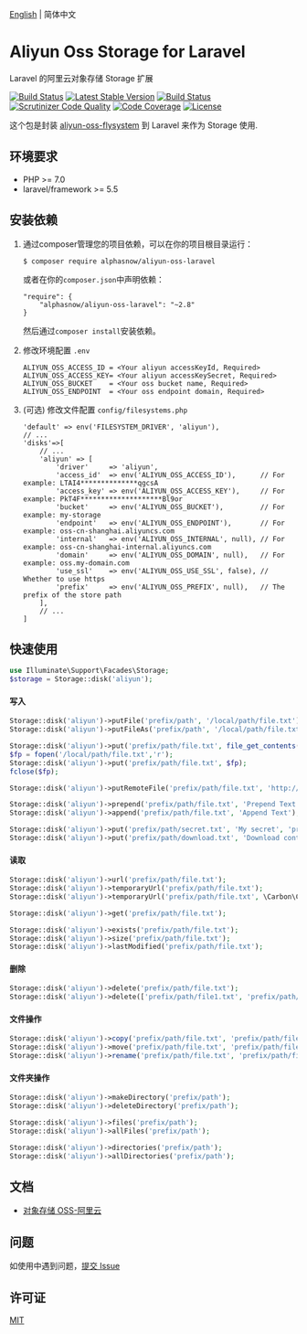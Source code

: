 [English](README.md) | 简体中文  

# Aliyun Oss Storage for Laravel
Laravel 的阿里云对象存储 Storage 扩展

[![Build Status](https://github.com/alphasnow/aliyun-oss-laravel/workflows/CI/badge.svg)](https://github.com/alphasnow/aliyun-oss-laravel/actions)
[![Latest Stable Version](https://poser.pugx.org/alphasnow/aliyun-oss-laravel/v/stable)](https://packagist.org/packages/alphasnow/aliyun-oss-laravel)
[![Build Status](https://travis-ci.com/alphasnow/aliyun-oss-laravel.svg?branch=master)](https://travis-ci.com/alphasnow/aliyun-oss-laravel)
[![Scrutinizer Code Quality](https://scrutinizer-ci.com/g/alphasnow/aliyun-oss-laravel/badges/quality-score.png?b=master)](https://scrutinizer-ci.com/g/alphasnow/aliyun-oss-laravel/?branch=master)
[![Code Coverage](https://scrutinizer-ci.com/g/alphasnow/aliyun-oss-laravel/badges/coverage.png?b=master)](https://scrutinizer-ci.com/g/alphasnow/aliyun-oss-laravel/?branch=master)
[![License](https://poser.pugx.org/alphasnow/aliyun-oss-laravel/license)](https://packagist.org/packages/alphasnow/aliyun-oss-laravel)

这个包是封装 [aliyun-oss-flysystem](https://github.com/alphasnow/aliyun-oss-flysystem) 到 Laravel 来作为 Storage 使用.

## 环境要求
- PHP >= 7.0
- laravel/framework >= 5.5

## 安装依赖
1. 通过composer管理您的项目依赖，可以在你的项目根目录运行：  
    ```
    $ composer require alphasnow/aliyun-oss-laravel
    ```
    或者在你的`composer.json`中声明依赖：  
    ```
    "require": {
        "alphasnow/aliyun-oss-laravel": "~2.8"
    }
    ```
    然后通过`composer install`安装依赖。  

2. 修改环境配置 `.env`
    ```
    ALIYUN_OSS_ACCESS_ID = <Your aliyun accessKeyId, Required>
    ALIYUN_OSS_ACCESS_KEY= <Your aliyun accessKeySecret, Required>
    ALIYUN_OSS_BUCKET    = <Your oss bucket name, Required>
    ALIYUN_OSS_ENDPOINT  = <Your oss endpoint domain, Required>
    ```

3. (可选) 修改文件配置 `config/filesystems.php`
    ```
    'default' => env('FILESYSTEM_DRIVER', 'aliyun'),
    // ...
    'disks'=>[
        // ...
        'aliyun' => [
            'driver'     => 'aliyun',
            'access_id'  => env('ALIYUN_OSS_ACCESS_ID'),      // For example: LTAI4**************qgcsA
            'access_key' => env('ALIYUN_OSS_ACCESS_KEY'),     // For example: PkT4F********************Bl9or
            'bucket'     => env('ALIYUN_OSS_BUCKET'),         // For example: my-storage
            'endpoint'   => env('ALIYUN_OSS_ENDPOINT'),       // For example: oss-cn-shanghai.aliyuncs.com
            'internal'   => env('ALIYUN_OSS_INTERNAL', null), // For example: oss-cn-shanghai-internal.aliyuncs.com
            'domain'     => env('ALIYUN_OSS_DOMAIN', null),   // For example: oss.my-domain.com
            'use_ssl'    => env('ALIYUN_OSS_USE_SSL', false), // Whether to use https
            'prefix'     => env('ALIYUN_OSS_PREFIX', null),   // The prefix of the store path
        ],
        // ...
    ]
    ```

## 快速使用
```php
use Illuminate\Support\Facades\Storage;
$storage = Storage::disk('aliyun');
```
#### 写入
```php
Storage::disk('aliyun')->putFile('prefix/path', '/local/path/file.txt');
Storage::disk('aliyun')->putFileAs('prefix/path', '/local/path/file.txt', 'file.txt');

Storage::disk('aliyun')->put('prefix/path/file.txt', file_get_contents('/local/path/file.txt'));
$fp = fopen('/local/path/file.txt','r');
Storage::disk('aliyun')->put('prefix/path/file.txt', $fp);
fclose($fp);

Storage::disk('aliyun')->putRemoteFile('prefix/path/file.txt', 'http://example.com/file.txt');

Storage::disk('aliyun')->prepend('prefix/path/file.txt', 'Prepend Text'); 
Storage::disk('aliyun')->append('prefix/path/file.txt', 'Append Text');

Storage::disk('aliyun')->put('prefix/path/secret.txt', 'My secret', 'private');
Storage::disk('aliyun')->put('prefix/path/download.txt', 'Download content', ["headers" => ["Content-Disposition" => "attachment; filename=file.txt"]]);
```

#### 读取
```php
Storage::disk('aliyun')->url('prefix/path/file.txt');
Storage::disk('aliyun')->temporaryUrl('prefix/path/file.txt');
Storage::disk('aliyun')->temporaryUrl('prefix/path/file.txt', \Carbon\Carbon::now()->addMinutes(30));

Storage::disk('aliyun')->get('prefix/path/file.txt'); 

Storage::disk('aliyun')->exists('prefix/path/file.txt'); 
Storage::disk('aliyun')->size('prefix/path/file.txt'); 
Storage::disk('aliyun')->lastModified('prefix/path/file.txt');
```

#### 删除
```php
Storage::disk('aliyun')->delete('prefix/path/file.txt');
Storage::disk('aliyun')->delete(['prefix/path/file1.txt', 'prefix/path/file2.txt']);
```

#### 文件操作
```php
Storage::disk('aliyun')->copy('prefix/path/file.txt', 'prefix/path/file_new.txt');
Storage::disk('aliyun')->move('prefix/path/file.txt', 'prefix/path/file_new.txt');
Storage::disk('aliyun')->rename('prefix/path/file.txt', 'prefix/path/file_new.txt');
```

#### 文件夹操作
```php
Storage::disk('aliyun')->makeDirectory('prefix/path'); 
Storage::disk('aliyun')->deleteDirectory('prefix/path');

Storage::disk('aliyun')->files('prefix/path');
Storage::disk('aliyun')->allFiles('prefix/path');

Storage::disk('aliyun')->directories('prefix/path'); 
Storage::disk('aliyun')->allDirectories('prefix/path'); 
```

## 文档
- [对象存储 OSS-阿里云](https://help.aliyun.com/product/31815.html)

## 问题
如使用中遇到问题，[提交 Issue](https://github.com/alphasnow/aliyun-oss-laravel/issues/new)

## 许可证
[MIT](LICENSE)